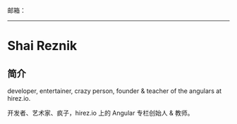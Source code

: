 邮箱：

---

# Shai Reznik

## 简介

developer, entertainer, crazy person, founder & teacher of the angulars at hirez.io.

开发者、艺术家、疯子，hirez.io 上的 Angular 专栏创始人 & 教师。

